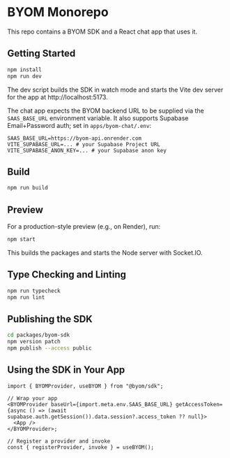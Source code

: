 # BYOM Monorepo

This repo contains a BYOM SDK and a React chat app that uses it.

## Getting Started

```bash
npm install
npm run dev
```

The dev script builds the SDK in watch mode and starts the Vite dev server for the app at http://localhost:5173.

The chat app expects the BYOM backend URL to be supplied via the `SAAS_BASE_URL` environment variable.
It also supports Supabase Email+Password auth; set in `apps/byom-chat/.env`:

```
SAAS_BASE_URL=https://byom-api.onrender.com
VITE_SUPABASE_URL=... # your Supabase Project URL
VITE_SUPABASE_ANON_KEY=... # your Supabase anon key
```

## Build

```bash
npm run build
```

## Preview

For a production-style preview (e.g., on Render), run:

```bash
npm start
```

This builds the packages and starts the Node server with Socket.IO.

## Type Checking and Linting

```bash
npm run typecheck
npm run lint
```

## Publishing the SDK

```bash
cd packages/byom-sdk
npm version patch
npm publish --access public
```

## Using the SDK in Your App

```tsx
import { BYOMProvider, useBYOM } from "@byom/sdk";

// Wrap your app
<BYOMProvider baseUrl={import.meta.env.SAAS_BASE_URL} getAccessToken={async () => (await supabase.auth.getSession()).data.session?.access_token ?? null}>
  <App />
</BYOMProvider>;

// Register a provider and invoke
const { registerProvider, invoke } = useBYOM();
```
